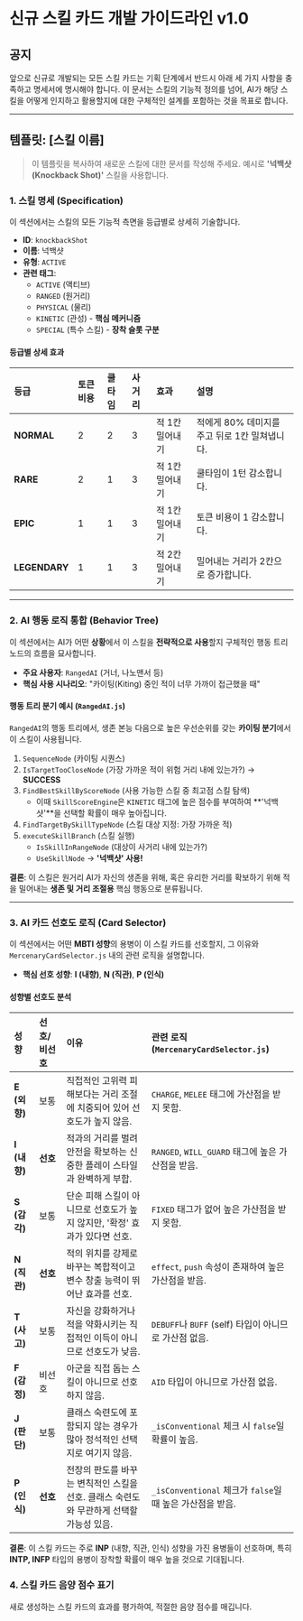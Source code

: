 # 신규 스킬 카드 개발 가이드라인 v1.0

## 공지

앞으로 신규로 개발되는 모든 스킬 카드는 기획 단계에서 반드시 아래 세 가지 사항을 충족하고 명세서에 명시해야 합니다. 이 문서는 스킬의 기능적 정의를 넘어, AI가 해당 스킬을 어떻게 인지하고 활용할지에 대한 구체적인 설계를 포함하는 것을 목표로 합니다.

---

## 템플릿: [스킬 이름]

> 이 템플릿을 복사하여 새로운 스킬에 대한 문서를 작성해 주세요.
> 예시로 **'넉백샷(Knockback Shot)'** 스킬을 사용합니다.

### 1. 스킬 명세 (Specification)

이 섹션에서는 스킬의 모든 기능적 측면을 등급별로 상세히 기술합니다.

* **ID**: `knockbackShot`
* **이름**: 넉백샷
* **유형**: `ACTIVE`
* **관련 태그**:
    * `ACTIVE` (액티브)
    * `RANGED` (원거리)
    * `PHYSICAL` (물리)
    * `KINETIC` (관성) - **핵심 메커니즘**
    * `SPECIAL` (특수 스킬) - **장착 슬롯 구분**

#### 등급별 상세 효과

| 등급 | 토큰 비용 | 쿨타임 | 사거리 | 효과 | 설명 |
| :--- | :--- | :--- | :--- | :--- | :--- |
| **NORMAL** | 2 | 2 | 3 | 적 1칸 밀어내기 | 적에게 80% 데미지를 주고 뒤로 1칸 밀쳐냅니다. |
| **RARE** | 2 | 1 | 3 | 적 1칸 밀어내기 | 쿨타임이 1턴 감소합니다. |
| **EPIC** | 1 | 1 | 3 | 적 1칸 밀어내기 | 토큰 비용이 1 감소합니다. |
| **LEGENDARY**| 1 | 1 | 3 | 적 2칸 밀어내기 | 밀어내는 거리가 2칸으로 증가합니다. |

---

### 2. AI 행동 로직 통합 (Behavior Tree)

이 섹션에서는 AI가 어떤 **상황**에서 이 스킬을 **전략적으로 사용**할지 구체적인 행동 트리 노드의 흐름을 묘사합니다.

* **주요 사용자**: `RangedAI` (거너, 나노맨서 등)
* **핵심 사용 시나리오**: "카이팅(Kiting) 중인 적이 너무 가까이 접근했을 때"

#### 행동 트리 분기 예시 (`RangedAI.js`)

`RangedAI`의 행동 트리에서, 생존 본능 다음으로 높은 우선순위를 갖는 **카이팅 분기**에서 이 스킬이 사용됩니다.

1.  `SequenceNode` (카이팅 시퀀스)
2.  `IsTargetTooCloseNode` (가장 가까운 적이 위험 거리 내에 있는가?) -> **SUCCESS**
3.  `FindBestSkillByScoreNode` (사용 가능한 스킬 중 최고점 스킬 탐색)
    * 이때 `SkillScoreEngine`은 `KINETIC` 태그에 높은 점수를 부여하여 **'넉백샷'**을 선택할 확률이 매우 높아집니다.
4.  `FindTargetBySkillTypeNode` (스킬 대상 지정: 가장 가까운 적)
5.  `executeSkillBranch` (스킬 실행)
    * `IsSkillInRangeNode` (대상이 사거리 내에 있는가?)
    * `UseSkillNode` -> **'넉백샷' 사용!**

**결론**: 이 스킬은 원거리 AI가 자신의 생존을 위해, 혹은 유리한 거리를 확보하기 위해 적을 밀어내는 **생존 및 거리 조절용** 핵심 행동으로 분류됩니다.

---

### 3. AI 카드 선호도 로직 (Card Selector)

이 섹션에서는 어떤 **MBTI 성향**의 용병이 이 스킬 카드를 선호할지, 그 이유와 `MercenaryCardSelector.js` 내의 관련 로직을 설명합니다.

* **핵심 선호 성향**: **I (내향)**, **N (직관)**, **P (인식)**

#### 성향별 선호도 분석

| 성향 | 선호/비선호 | 이유 | 관련 로직 (`MercenaryCardSelector.js`) |
| :--- | :--- | :--- | :--- |
| **E (외향)** | 보통 | 직접적인 고위력 피해보다는 거리 조절에 치중되어 있어 선호도가 높지 않음. | `CHARGE`, `MELEE` 태그에 가산점을 받지 못함. |
| **I (내향)** | **선호** | 적과의 거리를 벌려 안전을 확보하는 신중한 플레이 스타일과 완벽하게 부합. | `RANGED`, `WILL_GUARD` 태그에 높은 가산점을 받음. |
| **S (감각)** | 보통 | 단순 피해 스킬이 아니므로 선호도가 높지 않지만, '확정' 효과가 있다면 선호. | `FIXED` 태그가 없어 높은 가산점을 받지 못함. |
| **N (직관)** | **선호** | 적의 위치를 강제로 바꾸는 복합적이고 변수 창출 능력이 뛰어난 효과를 선호. | `effect`, `push` 속성이 존재하여 높은 가산점을 받음. |
| **T (사고)** | 보통 | 자신을 강화하거나 적을 약화시키는 직접적인 이득이 아니므로 선호도가 낮음. | `DEBUFF`나 `BUFF` (self) 타입이 아니므로 가산점 없음. |
| **F (감정)** | 비선호 | 아군을 직접 돕는 스킬이 아니므로 선호하지 않음. | `AID` 타입이 아니므로 가산점 없음. |
| **J (판단)** | 보통 | 클래스 숙련도에 포함되지 않는 경우가 많아 정석적인 선택지로 여기지 않음. | `_isConventional` 체크 시 `false`일 확률이 높음. |
| **P (인식)** | **선호** | 전장의 판도를 바꾸는 변칙적인 스킬을 선호. 클래스 숙련도와 무관하게 선택할 가능성 있음. | `_isConventional` 체크가 `false`일 때 높은 가산점을 받음. |

**결론**: 이 스킬 카드는 주로 **INP** (내향, 직관, 인식) 성향을 가진 용병들이 선호하며, 특히 **INTP, INFP** 타입의 용병이 장착할 확률이 매우 높을 것으로 기대됩니다.

### 4. 스킬 카드 음양 점수 표기

새로 생성하는 스킬 카드의 효과를 평가하여, 적절한 음양 점수를 매깁니다.



